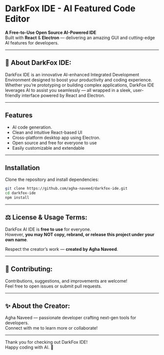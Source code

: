 # DarkFox IDE - AI Featured Code Editor

**A Free-to-Use Open Source AI-Powered IDE**  
Built with **React** & **Electron** — delivering an amazing GUI and cutting-edge AI features for developers.

---

## 🚀 About DarkFox IDE:
DarkFox IDE is an innovative AI-enhanced Integrated Development Environment designed to boost your productivity and coding experience.
Whether you’re prototyping or building complex applications, DarkFox IDE leverages AI to assist you seamlessly — all wrapped in a sleek, user-friendly interface powered by React and Electron.

---

## Features

- AI code generation.
- Clean and intuitive React-based UI  
- Cross-platform desktop app using Electron.
- Open source and free for everyone to use  
- Easily customizable and extendable  

---

## Installation

Clone the repository and install dependencies:

```bash
git clone https://github.com/agha-naveed/darkfox-ide.git
cd darkfox-ide
npm install
```
---

## ⚖️ License & Usage Terms:
DarkFox AI IDE is **free to use** for everyone. <br />
However, **you may NOT copy, rebrand, or release this project under your own name**.

Respect the creator’s work — **created by Agha Naveed**.

---

## 🙌 Contributing:
Contributions, suggestions, and improvements are welcome! <br />
Feel free to open issues or submit pull requests.


---


## ✨ About the Creator:
Agha Naveed — passionate developer crafting next-gen tools for developers. <br />
Connect with me to learn more or collaborate!


---


Thank you for checking out DarkFox IDE! <br />
Happy coding with AI. 🚀
